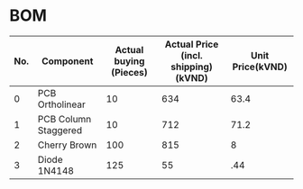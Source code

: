# BOM

|No.|Component|Actual buying (Pieces)|Actual Price (incl. shipping) (kVND)|Unit Price(kVND)|
| ----------- | ----------- | ----------- | ----------- | ----------- |
|0|PCB Ortholinear|10|634|63.4|
|1|PCB Column Staggered|10|712|71.2|
|2|Cherry Brown|100|815|8|
|3|Diode 1N4148|125|55|.44|
